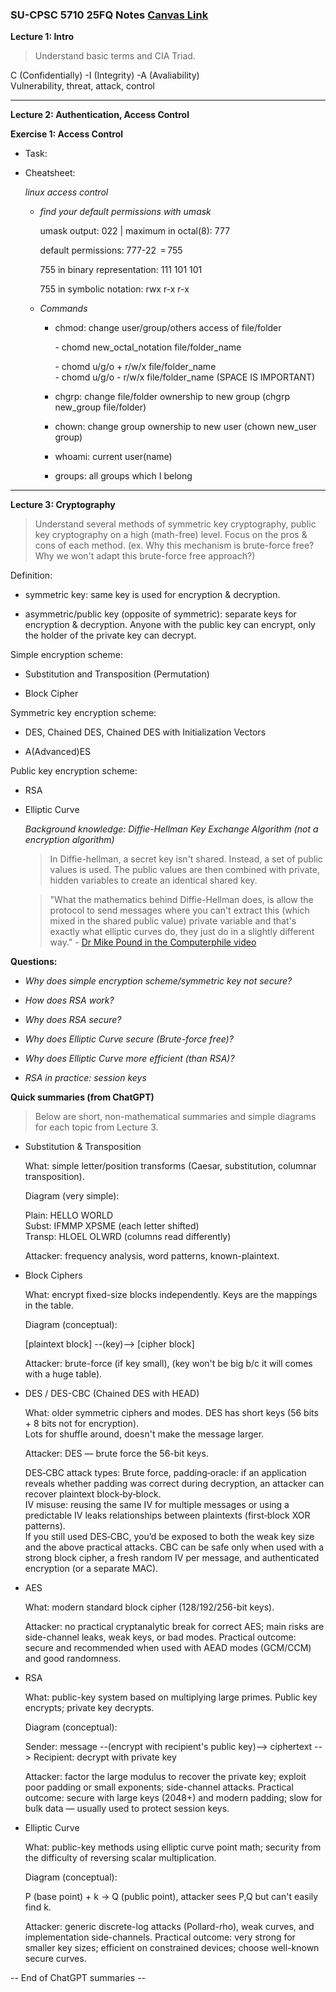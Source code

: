 
### **SU-CPSC 5710 25FQ Notes** [Canvas Link](https://seattleu.instructure.com/courses/1623416)

**Lecture 1: Intro**
> Understand basic terms and CIA Triad.
>
C (Confidentially) -I (Integrity) -A (Avaliability)  
Vulnerability, threat, attack, control


***
**Lecture 2: Authentication, Access Control**


**Exercise 1: Access Control**

*   Task:
    
*   Cheatsheet:
    
    _linux access control_
    
    *   _find your default permissions with umask_
        
        umask output: 022 | maximum in octal(8): 777 
        
        default permissions: 777-22  = 755
        
        755 in binary representation: 111 101 101
        
        755 in symbolic notation: rwx r-x r-x
        
    *   _Commands_
        
        *   chmod: change user/group/others access of file/folder
            
            \- chomd new\_octal\_notation file/folder\_name
            
            \- chomd u/g/o + r/w/x file/folder\_name  
            \- chomd u/g/o - r/w/x file/folder\_name (SPACE IS IMPORTANT)
            
        *   chgrp: change file/folder ownership to new group (chgrp new\_group file/folder)
            
        *   chown: change group ownership to new user (chown new\_user group)
            
        *   whoami: current user(name)
            
        *   groups: all groups which I belong
            

***

**Lecture 3: Cryptography**

> Understand several methods of symmetric key cryptography, public key cryptography on a high (math-free) level. Focus on the pros & cons of each method. (ex. Why this mechanism is brute-force free? Why we won't adapt this brute-force free approach?)

Definition:

 *   symmetric key: same key is used for encryption & decryption.
     
 *   asymmetric/public key (opposite of symmetric): separate keys for encryption & decryption. Anyone with the public key can encrypt, only the holder of the private key can decrypt.
     

Simple encryption scheme:

*   Substitution and Transposition (Permutation)
    
*   Block Cipher
    

Symmetric key encryption scheme:

*   DES, Chained DES, Chained DES with Initialization Vectors
    
*   A(Advanced)ES
    

Public key encryption scheme:

*   RSA
    
*   Elliptic Curve
    
    _Background knowledge: Diffie-Hellman Key Exchange Algorithm (not a encryption algorithm)_
    
    > In Diffie-hellman, a secret key isn't shared. Instead, a set of public values is used. The public values are then combined with private, hidden variables to create an identical shared key.
    
    > "What the mathematics behind Diffie-Hellman does, is allow the protocol to send messages where you can't extract this (which mixed in the shared public value) private variable and that's exactly what elliptic curves do, they just do in a slightly different way." - [Dr Mike Pound in the Computerphile video](https://www.youtube.com/watch?v=NF1pwjL9-DE&list=PLzH6n4zXuckpoaxDKOOV26yhgoY2S-xYg&index=4)


**Questions:**
*  _Why does simple encryption scheme/symmetric key not secure?_

*   _How does RSA work?_
    
*   _Why does RSA secure?_
    
*   _Why does Elliptic Curve secure (Brute-force free)?_
    
*   _Why does Elliptic Curve more efficient (than RSA)?_
    
*   _RSA in practice: session keys_

**Quick summaries (from ChatGPT)**

>Below are short, non-mathematical summaries and simple diagrams for each topic from Lecture 3. 

- Substitution & Transposition

    What: simple letter/position transforms (Caesar, substitution, columnar transposition).

    Diagram (very simple):

    Plain:  HELLO WORLD  
    Subst:  IFMMP XPSME   (each letter shifted)  
    Transp: HLOEL OLWRD   (columns read differently)  

    Attacker: frequency analysis, word patterns, known-plaintext.

- Block Ciphers 

    What: encrypt fixed-size blocks independently. Keys are the mappings in the table.

    Diagram (conceptual):

    [plaintext block] --(key)--> [cipher block]

    Attacker: brute-force (if key small), (key won't be big b/c it will comes with a huge table).  

- DES / DES-CBC (Chained DES with HEAD)

    What: older symmetric ciphers and modes. DES has short keys (56 bits + 8 bits not for encryption).  
    Lots for shuffle around, doesn't make the message larger.  
    
    Attacker: DES — brute force the 56-bit keys.
     
    DES‑CBC attack types:
    Brute force, padding‑oracle: if an application reveals whether padding was correct during decryption, an attacker can recover plaintext block‑by‑block.  
    IV misuse: reusing the same IV for multiple messages or using a predictable IV leaks relationships between plaintexts (first‑block XOR patterns).  
    If you still used DES‑CBC, you’d be exposed to both the weak key size and the above practical attacks. CBC can be safe only when used with a strong block cipher, a fresh random IV per message, and authenticated encryption (or a separate MAC).

- AES 

    What: modern standard block cipher (128/192/256-bit keys).

    Attacker: no practical cryptanalytic break for correct AES; main risks are side-channel leaks, weak keys, or bad modes.
    Practical outcome: secure and recommended when used with AEAD modes (GCM/CCM) and good randomness.

- RSA 

    What: public-key system based on multiplying large primes. Public key encrypts; private key decrypts.

    Diagram (conceptual):

    Sender: message --(encrypt with recipient's public key)--> ciphertext --> Recipient: decrypt with private key

    Attacker: factor the large modulus to recover the private key; exploit poor padding or small exponents; side-channel attacks.
    Practical outcome: secure with large keys (2048+) and modern padding; slow for bulk data — usually used to protect session keys.

- Elliptic Curve 

    What: public-key methods using elliptic curve point math; security from the difficulty of reversing scalar multiplication. 

    Diagram (conceptual):

    P (base point) + k -> Q (public point), attacker sees P,Q but can't easily find k.

    Attacker: generic discrete-log attacks (Pollard-rho), weak curves, and implementation side-channels.
    Practical outcome: very strong for smaller key sizes; efficient on constrained devices; choose well-known secure curves.

-- End of ChatGPT summaries --
